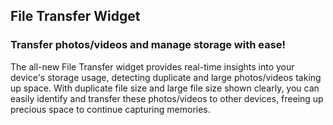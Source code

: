 ## File Transfer Widget<br>
### Transfer photos/videos and manage storage with ease!<br>
The all-new File Transfer widget provides real-time insights into your device's storage usage, detecting duplicate and large photos/videos taking up space. With duplicate file size and large file size shown clearly, you can easily identify and transfer these photos/videos to other devices, freeing up precious space to continue capturing memories.
